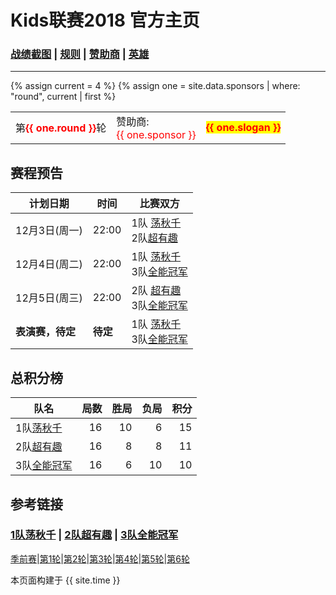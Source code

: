 # Kids联赛2018 官方主页
### [战绩截图](https://m.weibo.cn/u/6852703787) \| [规则][rule] \| [赞助商][spr] \| [英雄][hero]
---

{% assign current = 4 %}
{% assign one = site.data.sponsors | where: "round", current | first %}

<table> 
   <tr>    
    <td> 第<b><font color="red">{{ one.round }}</font></b>轮</td>
    <td> 赞助商:<br><font color="red">{{ one.sponsor }} </font></td>
      <td> 
         <b>
            <font color="red">
               <span style="background-color: yellow">{{ one.slogan }}</span>
            </font>
         </b> 
      </td>
   </tr>
</table>


## 赛程预告
<!--本轮已完赛-->


|计划日期|时间|比赛双方|
|--------|------|----|
|12月3日(周一)| 22:00| 1队 [荡秋千][t1] <br> 2队[超有趣][t2] |	
|12月4日(周二)| 22:00 | 1队 [荡秋千][t1] <br> 3队[全能冠军][t3] |	
|12月5日(周三) | 22:00 | 2队 [超有趣][t2] <br> 3队[全能冠军][t3] |	
|**表演赛，待定** | **待定** | 1队 [荡秋千][t1] <br> 3队[全能冠军][t3] |	




## 总积分榜

| 队名            | 局数 | 胜局 | 负局 |  积分 |
|-------------   | --: | --: | --: | --: |
| 1队[荡秋千][t1]  | 16  | 10  | 6 | 15 |
| 2队[超有趣][t2]  | 16  | 8  | 8 | 11 |
| 3队[全能冠军][t3]| 16  | 6 | 10 | 10 |

## 参考链接

### [1队荡秋千][t1] \| [2队超有趣][t2] \| [3队全能冠军][t3]

[季前赛][r0]\|[第1轮][r1]\|[第2轮][r2]\|[第3轮][r3]\|[第4轮][r4]\|[第5轮][r5]\|[第6轮][r6]

[rule]: rule.md
[t1]: team1.md
[t2]: team2.md
[t3]: team3.md
[spr]: sponsor.md
[r0]: round0.md
[r1]: round1.md
[r2]: round2.md
[r3]: round3.md
[r4]: round4.md
[r5]: round5.md
[r6]: round6.md
[hero]: hero.md

本页面构建于 {{ site.time }}

